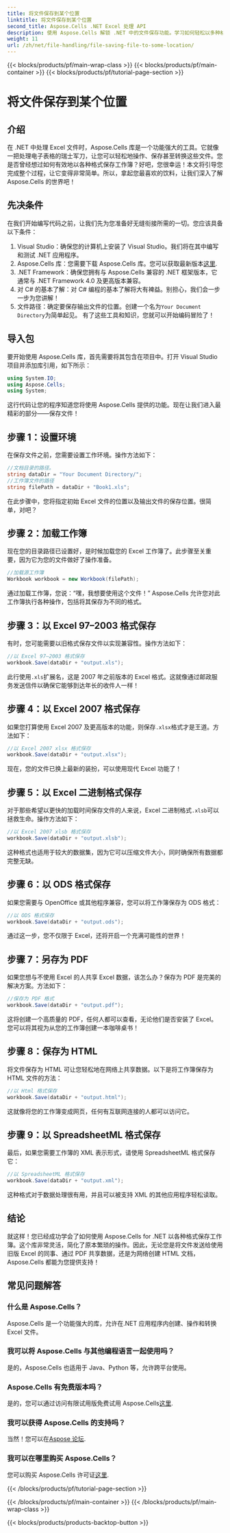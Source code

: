 ```yaml
---
title: 将文件保存到某个位置
linktitle: 将文件保存到某个位置
second_title: Aspose.Cells .NET Excel 处理 API
description: 使用 Aspose.Cells 解锁 .NET 中的文件保存功能。学习如何轻松以多种格式保存 Excel 文件。
weight: 11
url: /zh/net/file-handling/file-saving-file-to-some-location/
---
```


{{< blocks/products/pf/main-wrap-class >}}
{{< blocks/products/pf/main-container >}}
{{< blocks/products/pf/tutorial-page-section >}}

# 将文件保存到某个位置

## 介绍
在 .NET 中处理 Excel 文件时，Aspose.Cells 库是一个功能强大的工具。它就像一把处理电子表格的瑞士军刀，让您可以轻松地操作、保存甚至转换这些文件。您是否曾经想过如何有效地以各种格式保存工作簿？好吧，您很幸运！本文将引导您完成整个过程，让它变得非常简单。所以，拿起您最喜欢的饮料，让我们深入了解 Aspose.Cells 的世界吧！
## 先决条件
在我们开始编写代码之前，让我们先为您准备好无缝衔接所需的一切。您应该具备以下条件：
1. Visual Studio：确保您的计算机上安装了 Visual Studio。我们将在其中编写和测试 .NET 应用程序。
2.  Aspose.Cells 库：您需要下载 Aspose.Cells 库。您可以获取最新版本[这里](https://releases.aspose.com/cells/net/).
3. .NET Framework：确保您拥有与 Aspose.Cells 兼容的 .NET 框架版本，它通常与 .NET Framework 4.0 及更高版本兼容。
4. 对 C# 的基本了解：对 C# 编程的基本了解将大有裨益。别担心，我们会一步一步为您讲解！
5. 文件路径：确定要保存输出文件的位置。创建一个名为`Your Document Directory`为简单起见。
有了这些工具和知识，您就可以开始编码冒险了！
## 导入包
要开始使用 Aspose.Cells 库，首先需要将其包含在项目中。打开 Visual Studio 项目并添加库引用，如下所示：
```csharp
using System.IO;
using Aspose.Cells;
using System;
```
这行代码让您的程序知道您将使用 Aspose.Cells 提供的功能。现在让我们进入最精彩的部分——保存文件！
## 步骤 1：设置环境
在保存文件之前，您需要设置工作环境。操作方法如下：
```csharp
//文档目录的路径。
string dataDir = "Your Document Directory/";
//工作簿文件的路径
string filePath = dataDir + "Book1.xls";
```
在此步骤中，您将指定初始 Excel 文件的位置以及输出文件的保存位置。很简单，对吧？
## 步骤 2：加载工作簿
现在您的目录路径已设置好，是时候加载您的 Excel 工作簿了。此步骤至关重要，因为它为您的文件做好了操作准备。
```csharp
//加载源工作簿
Workbook workbook = new Workbook(filePath);
```
通过加载工作簿，您说：“嘿，我想要使用这个文件！” Aspose.Cells 允许您对此工作簿执行各种操作，包括将其保存为不同的格式。
## 步骤 3：以 Excel 97–2003 格式保存
有时，您可能需要以旧格式保存文件以实现兼容性。操作方法如下：
```csharp
//以 Excel 97–2003 格式保存
workbook.Save(dataDir + "output.xls");
```
此行使用`.xls`扩展名，这是 2007 年之前版本的 Excel 格式。这就像通过邮政服务发送信件以确保它能够到达年长的收件人一样！
## 步骤 4：以 Excel 2007 格式保存
如果您打算使用 Excel 2007 及更高版本的功能，则保存`.xlsx`格式才是王道。方法如下：
```csharp
//以 Excel 2007 xlsx 格式保存
workbook.Save(dataDir + "output.xlsx");
```
现在，您的文件已换上最新的装扮，可以使用现代 Excel 功能了！ 
## 步骤 5：以 Excel 二进制格式保存
对于那些希望以更快的加载时间保存文件的人来说，Excel 二进制格式`.xlsb`可以拯救生命。操作方法如下：
```csharp
//以 Excel 2007 xlsb 格式保存
workbook.Save(dataDir + "output.xlsb");
```
这种格式也适用于较大的数据集，因为它可以压缩文件大小，同时确保所有数据都完整无缺。 
## 步骤 6：以 ODS 格式保存
如果您需要与 OpenOffice 或其他程序兼容，您可以将工作簿保存为 ODS 格式：
```csharp
//以 ODS 格式保存
workbook.Save(dataDir + "output.ods");
```
通过这一步，您不仅限于 Excel，还将开启一个充满可能性的世界！
## 步骤 7：另存为 PDF
如果您想与不使用 Excel 的人共享 Excel 数据，该怎么办？保存为 PDF 是完美的解决方案。方法如下：
```csharp
//保存为 PDF 格式
workbook.Save(dataDir + "output.pdf");
```
这将创建一个高质量的 PDF，任何人都可以查看，无论他们是否安装了 Excel。您可以将其视为从您的工作簿创建一本咖啡桌书！
## 步骤 8：保存为 HTML
将文件保存为 HTML 可让您轻松地在网络上共享数据。以下是将工作簿保存为 HTML 文件的方法：
```csharp
//以 Html 格式保存
workbook.Save(dataDir + "output.html");
```
这就像将您的工作簿变成网页，任何有互联网连接的人都可以访问它。
## 步骤 9：以 SpreadsheetML 格式保存
最后，如果您需要工作簿的 XML 表示形式，请使用 SpreadsheetML 格式保存它：
```csharp
//以 SpreadsheetML 格式保存
workbook.Save(dataDir + "output.xml");
```
这种格式对于数据处理很有用，并且可以被支持 XML 的其他应用程序轻松读取。
## 结论
就这样！您已经成功学会了如何使用 Aspose.Cells for .NET 以各种格式保存工作簿。这个库非常灵活，简化了原本繁琐的操作。因此，无论您是将文件发送给使用旧版 Excel 的同事、通过 PDF 共享数据，还是为网络创建 HTML 文档，Aspose.Cells 都能为您提供支持！
## 常见问题解答
### 什么是 Aspose.Cells？
Aspose.Cells 是一个功能强大的库，允许在.NET 应用程序内创建、操作和转换 Excel 文件。
### 我可以将 Aspose.Cells 与其他编程语言一起使用吗？
是的，Aspose.Cells 也适用于 Java、Python 等，允许跨平台使用。
### Aspose.Cells 有免费版本吗？
是的，您可以通过访问有限试用版免费试用 Aspose.Cells[这里](https://releases.aspose.com/).
### 我可以获得 Aspose.Cells 的支持吗？
当然！您可以在[Aspose 论坛](https://forum.aspose.com/c/cells/9).
### 我可以在哪里购买 Aspose.Cells？
您可以购买 Aspose.Cells 许可证[这里](https://purchase.aspose.com/buy).

{{< /blocks/products/pf/tutorial-page-section >}}

{{< /blocks/products/pf/main-container >}}
{{< /blocks/products/pf/main-wrap-class >}}

{{< blocks/products/products-backtop-button >}}
